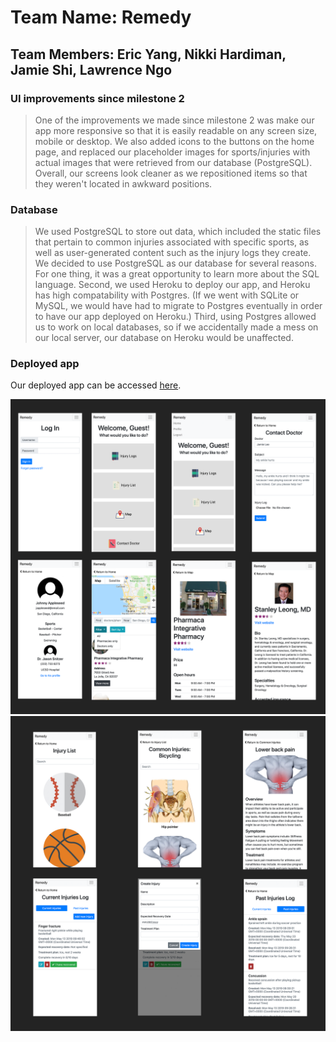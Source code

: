 # Team Name: Remedy
## Team Members: Eric Yang, Nikki Hardiman, Jamie Shi, Lawrence Ngo

### UI improvements since milestone 2

> One of the improvements we made since milestone 2 was make our app more responsive so that it is easily readable on any screen size, mobile or desktop. We also added icons to the buttons on the home page, and replaced our placeholder images for sports/injuries with actual images that were retrieved from our database (PostgreSQL). Overall, our screens look cleaner as we repositioned items so that they weren't located in awkward positions. 

### Database
> We used PostgreSQL to store out data, which included the static files that pertain to common injuries associated with specific sports, as well as user-generated content such as the injury logs they create. We decided to use PostgreSQL as our database for several reasons. For one thing, it was a great opportunity to learn more about the SQL language. Second, we used Heroku to deploy our app, and Heroku has high compatability with Postgres. (If we went with SQLite or MySQL, we would have had to migrate to Postgres eventually in order to have our app deployed on Heroku.) Third, using Postgres allowed us to work on local databases, so if we accidentally made a mess on our local server, our database on Heroku would be unaffected. 

### Deployed app
Our deployed app can be accessed [here](https://remedies.herokuapp.com/).

<img src="/images/milestone3-1.png" alt="mile3-1">
<img src="/images/milestone3-2.png" alt="mile3-2">
